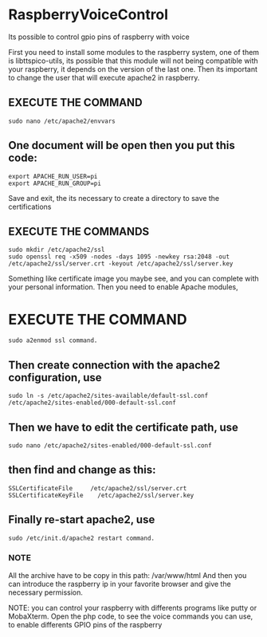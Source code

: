 # RaspberryVoiceControl
Its possible to control gpio pins of raspberry with voice

First you need to install some modules to the raspberry system, one of them is libttspico-utils, its possible that this module will not being compatible with your raspberry, it depends on the version of the last one.
Then its important to change the user that will execute apache2 in raspberry.
## EXECUTE THE COMMAND
	sudo nano /etc/apache2/envvars
## One document will be open then you put this code: 
	export APACHE_RUN_USER=pi
	export APACHE_RUN_GROUP=pi
Save and exit, the its necessary to create a directory to save the certifications
## EXECUTE THE COMMANDS
	sudo mkdir /etc/apache2/ssl
	sudo openssl req -x509 -nodes -days 1095 -newkey rsa:2048 -out /etc/apache2/ssl/server.crt -keyout /etc/apache2/ssl/server.key
Something like certificate image you maybe see, and you can complete with your personal information.
Then you need to enable Apache modules, 
# EXECUTE THE COMMAND
	sudo a2enmod ssl command.
## Then create connection with the apache2 configuration, use 
	sudo ln -s /etc/apache2/sites-available/default-ssl.conf /etc/apache2/sites-enabled/000-default-ssl.conf     
## Then we have to edit the certificate path, use 
	sudo nano /etc/apache2/sites-enabled/000-default-ssl.conf
## then find and change as this:
	SSLCertificateFile     /etc/apache2/ssl/server.crt
	SSLCertificateKeyFile    /etc/apache2/ssl/server.key
## Finally re-start apache2, use 
	sudo /etc/init.d/apache2 restart command.
### NOTE	
All the archive have to be copy in this path: /var/www/html
And then you can introduce the raspberry ip in your favorite browser and give the necessary permission.

NOTE: you can control your raspberry with differents programs like putty or MobaXterm.
      Open the php code, to see the voice commands you can use, to enable differents GPIO pins of the raspberry
